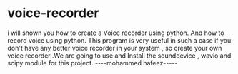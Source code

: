 # voice-recorder
i will shown you how to create a Voice recorder using python. And how to record voice using python.  This program is very useful in such a case if you don't have any better voice recorder in your system , so create your own voice recorder .We are going to use and Install the  sounddevice , wavio and scipy module for this project.  ----mohammed hafeez-----
